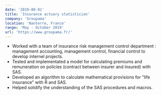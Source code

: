 ```yaml
---
date: '2019-08-01'
title: 'Insurance actuary statistician'
company: 'Groupama'
location: 'Nanterre, France'
range: 'May - October 2019'
url: 'https://www.groupama.fr/'
---
```


- Worked with a team of insurance risk management control  department :  management accounting, management control, financial control to develop internel projects.
- Tested and implementated a model for calculating premiums and remuneration on policies (contract between insurer and insured) with SAS. 
- Developed an algorithm to calculate mathematical provisions for "life insurance" with R and SAS.
- Helped solidify the understanding of the SAS procedures and macros.
